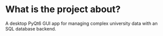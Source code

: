 # What is the project about?
A desktop PyQt6 GUI app for managing complex university data with an SQL database backend.